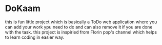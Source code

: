 # DoKaam
this is fun little project which is basically a ToDo web application where you can add your work ypu need to do and can also remove it if you are done with the task.
this project is inspiried from Florin pop's channel which helps to learn coding in easier way.
